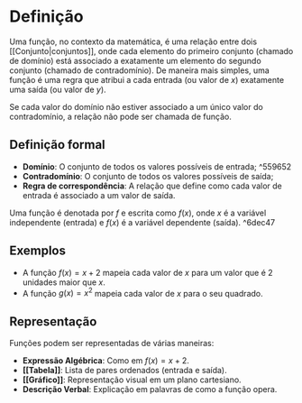 # Definição
Uma função, no contexto da matemática, é uma relação entre dois [[Conjunto|conjuntos]], onde cada elemento do primeiro conjunto (chamado de domínio) está associado a exatamente um elemento do segundo conjunto (chamado de contradomínio). De maneira mais simples, uma função é uma regra que atribui a cada entrada (ou valor de $x$) exatamente uma saída (ou valor de $y$).

Se cada valor do domínio não estiver associado a um único valor do contradomínio, a relação não pode ser chamada de função.

## Definição formal
- **Domínio**: O conjunto de todos os valores possíveis de entrada; ^559652
- **Contradomínio**: O conjunto de todos os valores possíveis de saída;
- **Regra de correspondência**: A relação que define como cada valor de entrada é associado a um valor de saída.

Uma função é denotada por $f$ e escrita como $f(x)$, onde $x$ é a variável independente (entrada) e $f(x)$ é a variável dependente (saída). ^6dec47

## Exemplos
- A função $f(x) = x + 2$ mapeia cada valor de $x$ para um valor que é 2 unidades maior que $x$.
- A função $g(x) = x^2$ mapeia cada valor de $x$ para o seu quadrado.

## Representação
Funções podem ser representadas de várias maneiras:
- **Expressão Algébrica**: Como em $f(x)=x+2$.
- **[[Tabela]]**: Lista de pares ordenados (entrada e saída).
- **[[Gráfico]]**: Representação visual em um plano cartesiano.
- **Descrição Verbal**: Explicação em palavras de como a função opera.